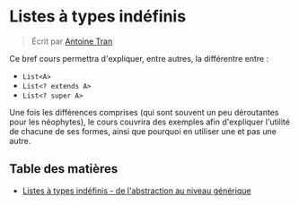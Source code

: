 # Listes à types indéfinis

> Écrit par [Antoine Tran](https://github.com/Tran-Antoine)

Ce bref cours permettra d'expliquer, entre autres, la différentre entre :
- `List<A>`
- `List<? extends A>`
- `List<? super A>`

Une fois les différences comprises (qui sont souvent un peu déroutantes pour les néophytes), le cours couvrira des exemples
afin d'expliquer l'utilité de chacune de ses formes, ainsi que pourquoi en utiliser une et pas une autre.

## Table des matières

- [Listes à types indéfinis - de l'abstraction au niveau générique](fr/LISTES_WILDCARD.md)
